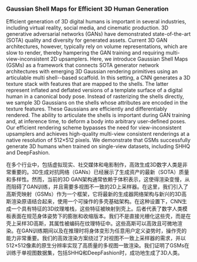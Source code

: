 ### Gaussian Shell Maps for Efficient 3D Human Generation

Efficient generation of 3D digital humans is important in several industries, including virtual reality, social media, and cinematic production. 3D generative adversarial networks (GANs) have demonstrated state-of-the-art (SOTA) quality and diversity for generated assets. Current 3D GAN architectures, however, typically rely on volume representations, which are slow to render, thereby hampering the GAN training and requiring multi-view-inconsistent 2D upsamplers. Here, we introduce Gaussian Shell Maps (GSMs) as a framework that connects SOTA generator network architectures with emerging 3D Gaussian rendering primitives using an articulable multi shell--based scaffold. In this setting, a CNN generates a 3D texture stack with features that are mapped to the shells. The latter represent inflated and deflated versions of a template surface of a digital human in a canonical body pose. Instead of rasterizing the shells directly, we sample 3D Gaussians on the shells whose attributes are encoded in the texture features. These Gaussians are efficiently and differentiably rendered. The ability to articulate the shells is important during GAN training and, at inference time, to deform a body into arbitrary user-defined poses. Our efficient rendering scheme bypasses the need for view-inconsistent upsamplers and achieves high-quality multi-view consistent renderings at a native resolution of 512×512 pixels. We demonstrate that GSMs successfully generate 3D humans when trained on single-view datasets, including SHHQ and DeepFashion.

在多个行业中，包括虚拟现实、社交媒体和电影制作，高效生成3D数字人类是非常重要的。3D生成对抗网络（GANs）已经展示了生成资产的最新（SOTA）质量和多样性。然而，当前的3D GAN架构通常依赖于体积表示，这使得渲染变慢，从而阻碍了GAN训练，并且需要多视图不一致的2D上采样器。在这里，我们引入了高斯壳映射（GSMs）作为一个框架，它将最新的生成器网络架构与新兴的3D高斯渲染原语结合起来，使用一个可操作的多壳基础架构。在这种设置下，CNN生成一个具有特征的3D纹理堆栈，这些特征被映射到壳上。后者代表了数字人类模板表面在规范身体姿势下的膨胀和收缩版本。我们不是直接光栅化这些壳，而是在壳上采样3D高斯，其属性被编码在纹理特征中。这些高斯可以高效且可微地渲染。在GAN训练期间以及在推理时将身体变形为任意用户定义姿势时，操作壳的能力非常重要。我们的高效渲染方案绕过了对视图不一致上采样器的需求，并以512×512像素的原生分辨率实现了高质量的多视图一致渲染。我们证明了GSMs在训练于单视图数据集，包括SHHQ和DeepFashion时，成功地生成了3D人类。
